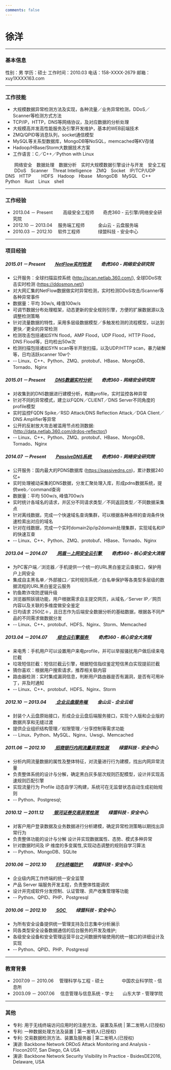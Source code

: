 ```yaml
---
comments: false
---
```



# 徐洋

---

### 基本信息

性别：男
学历：硕士
工作时间：2010.03
电话：158-<a id="phone_number" onclick="$('#phone_number').html('1059');">XXXX</a>-2679
邮箱：xuy1<a id="email_address_2" onclick="$('#email_address_2').html('202@');">XXXX</a>163.com

<!--
xuy1<a id="email_address_1" onclick="$('#email_address_1').html('202@');">XXXX</a>gmail.com
-->


---

### 工作技能
* 大规模数据异常检测方法及实现，各种流量／业务异常检测，DDoS／Scanner等检测方式方法
* TCP/IP，HTTP，DNS等网络协议，及对应数据的分析处理
* 大规模高并发高性能服务及引擎开发维护，基本的WEB前端技术
* ZMQ/QPID等消息队列，socket通信模型
* MySQL等关系型数据库，MongoDB等NoSQL，memcached等KV存储
* Hadoop/HBase/Storm大数据技术方案
* 工作语言：C／C++／Python with Linux

&emsp;&emsp;网络安全&emsp;数据处理&emsp;数据分析&emsp;实时大规模数据引擎设计与开发&emsp;安全工程
&emsp;&emsp;DDoS&emsp;Scanner&emsp;Threat Intelligence&emsp;ZMQ&emsp;Socket&emsp;IP/TCP/UDP&emsp;DNS&emsp;HTTP
&emsp;&emsp;HDFS&emsp;Hadoop&emsp;Hbase&emsp;MongoDB&emsp;MySQL&emsp;C++&emsp;Python&emsp;Rust&emsp;Linux&emsp;shell 

---


### 工作经验

* 2013.04 － Present&emsp;
&emsp;高级安全工程师&emsp;&emsp;奇虎360 - 云引擎/网络安全研究院
* 2012.10 － 2013.04
&emsp;服务端工程师&emsp;&emsp;&emsp;金山云 - 云盘服务端
* 2010.03 － 2012.10
&emsp;软件工程师&emsp;&emsp;&emsp;&emsp;绿盟科技 - 安全中心


---

### 项目经验

##### 2015.01 － Present&emsp;&emsp;<u>  NetFlow实时检测  </u>&emsp;&emsp;奇虎360 - 网络安全研究院

* 公开服务：全球扫描监控系统 (http://scan.netlab.360.com/),  全球DDoS攻击实时检测 (https://ddosmon.net/)
* 对大网汇集的NetFlow数据做实时异常检测，实时检测DDoS攻击/Scanner等各种异常事件
* 数据量：平均 30w/s, 峰值100w/s
* 可调节数据分布处理框架，动态更新的安全规则引擎，方便的扩展数据源以及调整检测策略
* 针对流量数据的特性，采用多层级数据模型／多触发检测的流程模型，以达到更快／更全的异常检测
* 检测攻击包括诸如SYN flood，AMP Flood，UDP Flood，HTTP Flood，DNS Flood等，日均检出50w次
* 检测扫描包括诸如SYN scan等半开放扫描，以及UDP/HTTP scan，暴力破解等，日均活跃scanner 10w个
* -- Linux、C++、Python、ZMQ、protobuf、HBase、MongoDB、Tornado、Nginx

##### 2015.01 － Present&emsp;&emsp;<u>  DNS数据实时分析  </u>&emsp;&emsp;奇虎360 - 网络安全研究院

* 对收集到的DNS数据进行建模分析，构建profile，实时监控各种异常
* 针对不同的异常模式，建立以FQDN／CLIENT／DNS Server不同角度的profile模型
* 实时监控FQDN Spike／RSD Attack/DNS Reflection Attack／DGA Client／DNS Amplifier等异常
* 公开的反射放大攻击被滥用节点检测数据: (http://data.netlab.360.com/drdos-reflector/)
* -- Linux、C++、Python、ZMQ、protobuf、HBase、MongoDB、Tornado、Nginx

##### 2014.07 － Present&emsp;&emsp;<u>  PassiveDNS系统  </u>&emsp;&emsp;奇虎360 - 网络安全研究院

* 公开服务：国内最大的PDNS数据库 (https://passivedns.cn)，累计数据240亿+
* 实时处理被动采集的DNS数据，分发汇聚处理入库，形成pdns数据系统，提供web／command查询
* 数据量：平均 500w/s, 峰值700w/s
* 实时统计各域名的请求，并区分不同请求类型／不同返回类型／不同数据采集点
* 针对离线数据，完成一个快速域名查询集群，可以根据各种各样的查询条件快速检索出对应的域名
* 针对在线数据，完成一个实时domain2ip/ip2domain处理集群，实现域名和IP的快速互查
* -- Linux、C++、Python、ZMQ、protobuf、HBase、Tornado、Nginx

##### 2013.04 － 2014.07&emsp;&emsp;<u> 网盾－上网安全云引擎      </u>&emsp;&emsp;奇虎360 - 核心安全大流程

* 为PC客户端／浏览器／手机提供一个统一的URL黑白鉴定云查接口，保护用户上网安全
* 集成自主黑名单／外部接口／实时规则系统／白名单保护等各类型多层级的数据流程的URL黑白鉴定云服务
* 钓鱼欺诈攻防逻辑升级
* 浏览器照妖镜功能，用户根据需求自主提交网页，从域名／Server IP／网页内容以及关联的多维度做安全鉴定
* 日均请求 250亿＋，且日志作为后端安全数据分析的基础数据，根据各不同产品的不同需求做数据分发
* -- Linux、C++、protobuf、HDFS、Nginx、Storm、Memcached

##### 2013.04 － 2014.07&emsp;&emsp;<u> 综合云引擎服务            </u>&emsp;&emsp;奇虎360 - 核心安全大流程

* 来电秀：手机用户可以设置用户来电profile，并可以举报骚扰用户做后续来电拦截
* 垃圾短信拦截：短信拦截云引擎，根据短信指纹鉴定短信黑白实现提前拦截
* 猜你喜欢：根据用户搜索请求，推荐相关联内容
* 路由器检测：实时集成漏洞信息，判断用户路由器是否有漏洞，是否有可用补丁，并及时通知
* -- Linux、C++、protobuf、HDFS、Nginx、Storm

##### 2012.10 － 2013.04&emsp;&emsp;<u> 企业云盘服务端            </u>&emsp;&emsp;金山云 - 企业云组

* 封装个人云盘原始接口，形成企业云盘后端服务接口，实现个人版和企业版的数据共享和无缝过渡
* 提供企业组织结构管理／权限管理／分享控制等需求功能
* -- Linux、Python、MySQL、Nginx、Uwsgi、Memcached

##### 2011.06 － 2012.10&emsp;&emsp;<u> 招商银行内网流量异常检测  </u>&emsp;&emsp;绿盟科技 - 安全中心

* 分析内网流量数据的属性及整体特征，对流量进行行为建模，找出内网异常流量
* 负责整体系统的设计与分解，确定黑白灰多层次规则匹配模型，设计并实现高速规则匹配引擎
* 实现流量行为 Profile 动态自学习构建，系统可在无监督状态自动生成初始规则
* -- Python、Postgresql;

##### 2010.12 － 2011.12&emsp;&emsp;<u> 银河证券交易异常检测      </u>&emsp;&emsp;绿盟科技 - 安全中心

* 对客户用户登录数据及业务数据进行分析建模，确定异常检测策略以期找出异常行为
* 负责整体功能的设计与分解 设计并实现数据属性、态势、模式多种异常
* 针对数据时间及 IP 维度的多变属性,实现动态调整的规则自学习算法
* -- Python、MongoDB、SQLite

##### 2010.06 － 2012.10&emsp;&emsp;<u> EPS终端防护               </u>&emsp;&emsp;绿盟科技 - 安全中心

* 企业级内网工作终端的统一安全监管
* 产品 Server 端服务开发主程，负责整体性能调优
* 设计并完成软件分发控制、认证管理、资产收集管理等功能
* -- Python、QPID、PHP、Postgresql

##### 2010.06 － 2012.10&emsp;&emsp;<u> SOC                       </u>&emsp;&emsp;绿盟科技 - 安全中心

* 为所有安全设备提供统一管理支持及日志集中分析展示
* 同各类型安全设备数据通信的后台服务的开发及维护;
* 各级安全设备和安全管理运营平台之间数据传输使用的统一接口的详细设计及实现
* -- Python、QPID、PHP、Postgresql


---


### 教育背景
* 2007.09 － 2010.06
&emsp;管理科学与工程 - 硕士&emsp;&emsp;&emsp;&emsp;中国农业科学院 - 信息所
* 2003.09 － 2007.06
&emsp;信息管理与信息系统 - 学士&emsp;&emsp;山东大学 - 管理学院


---

### 其他

* 专利: 用于无线终端访问应用时的注册方法、装置及系统 | 第二发明人(已授权)
* 专利: 一种数据处理方法及装置 | 第一发明人(已授权)
* 专利: 交易数据检测方法、装置及服务器 | 第二发明人(已授权)
* 演讲: Backbone Network DRDoS Attack Monitoring and Analysis  -  Flocon2017, San Diego, CA USA
* 演讲: Backbone Network Security Visibility In Practice       -  BsidesDE2016, Delaware, USA


